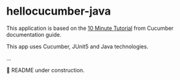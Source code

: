 # hellocucumber-java
This application is based on the [10 Minute Tutorial]([https://cucumber.io/docs/guides/10-minute-tutorial/#using-variables-and-examples](https://cucumber.io/docs/guides/10-minute-tutorial/)) from Cucumber documentation guide.

This app uses Cucumber, JUnit5 and Java technologies.

...

:construction: README under construction.
